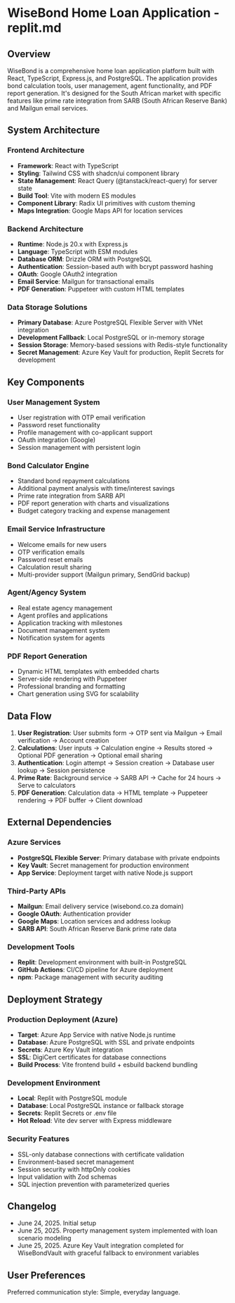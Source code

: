 # WiseBond Home Loan Application - replit.md

## Overview

WiseBond is a comprehensive home loan application platform built with React, TypeScript, Express.js, and PostgreSQL. The application provides bond calculation tools, user management, agent functionality, and PDF report generation. It's designed for the South African market with specific features like prime rate integration from SARB (South African Reserve Bank) and Mailgun email services.

## System Architecture

### Frontend Architecture
- **Framework**: React with TypeScript
- **Styling**: Tailwind CSS with shadcn/ui component library
- **State Management**: React Query (@tanstack/react-query) for server state
- **Build Tool**: Vite with modern ES modules
- **Component Library**: Radix UI primitives with custom theming
- **Maps Integration**: Google Maps API for location services

### Backend Architecture
- **Runtime**: Node.js 20.x with Express.js
- **Language**: TypeScript with ESM modules
- **Database ORM**: Drizzle ORM with PostgreSQL
- **Authentication**: Session-based auth with bcrypt password hashing
- **OAuth**: Google OAuth2 integration
- **Email Service**: Mailgun for transactional emails
- **PDF Generation**: Puppeteer with custom HTML templates

### Data Storage Solutions
- **Primary Database**: Azure PostgreSQL Flexible Server with VNet integration
- **Development Fallback**: Local PostgreSQL or in-memory storage
- **Session Storage**: Memory-based sessions with Redis-style functionality
- **Secret Management**: Azure Key Vault for production, Replit Secrets for development

## Key Components

### User Management System
- User registration with OTP email verification
- Password reset functionality
- Profile management with co-applicant support
- OAuth integration (Google)
- Session management with persistent login

### Bond Calculator Engine
- Standard bond repayment calculations
- Additional payment analysis with time/interest savings
- Prime rate integration from SARB API
- PDF report generation with charts and visualizations
- Budget category tracking and expense management

### Email Service Infrastructure
- Welcome emails for new users
- OTP verification emails
- Password reset emails
- Calculation result sharing
- Multi-provider support (Mailgun primary, SendGrid backup)

### Agent/Agency System
- Real estate agency management
- Agent profiles and applications
- Application tracking with milestones
- Document management system
- Notification system for agents

### PDF Report Generation
- Dynamic HTML templates with embedded charts
- Server-side rendering with Puppeteer
- Professional branding and formatting
- Chart generation using SVG for scalability

## Data Flow

1. **User Registration**: User submits form → OTP sent via Mailgun → Email verification → Account creation
2. **Calculations**: User inputs → Calculation engine → Results stored → Optional PDF generation → Optional email sharing
3. **Authentication**: Login attempt → Session creation → Database user lookup → Session persistence
4. **Prime Rate**: Background service → SARB API → Cache for 24 hours → Serve to calculators
5. **PDF Generation**: Calculation data → HTML template → Puppeteer rendering → PDF buffer → Client download

## External Dependencies

### Azure Services
- **PostgreSQL Flexible Server**: Primary database with private endpoints
- **Key Vault**: Secret management for production environment
- **App Service**: Deployment target with native Node.js support

### Third-Party APIs
- **Mailgun**: Email delivery service (wisebond.co.za domain)
- **Google OAuth**: Authentication provider
- **Google Maps**: Location services and address lookup
- **SARB API**: South African Reserve Bank prime rate data

### Development Tools
- **Replit**: Development environment with built-in PostgreSQL
- **GitHub Actions**: CI/CD pipeline for Azure deployment
- **npm**: Package management with security auditing

## Deployment Strategy

### Production Deployment (Azure)
- **Target**: Azure App Service with native Node.js runtime
- **Database**: Azure PostgreSQL with SSL and private endpoints
- **Secrets**: Azure Key Vault integration
- **SSL**: DigiCert certificates for database connections
- **Build Process**: Vite frontend build + esbuild backend bundling

### Development Environment
- **Local**: Replit with PostgreSQL module
- **Database**: Local PostgreSQL instance or fallback storage
- **Secrets**: Replit Secrets or .env file
- **Hot Reload**: Vite dev server with Express middleware

### Security Features
- SSL-only database connections with certificate validation
- Environment-based secret management
- Session security with httpOnly cookies
- Input validation with Zod schemas
- SQL injection prevention with parameterized queries

## Changelog
- June 24, 2025. Initial setup
- June 25, 2025. Property management system implemented with loan scenario modeling
- June 25, 2025. Azure Key Vault integration completed for WiseBondVault with graceful fallback to environment variables

## User Preferences

Preferred communication style: Simple, everyday language.